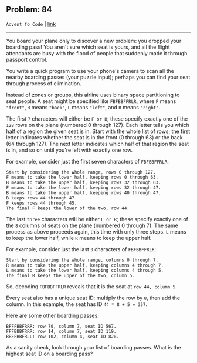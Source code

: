 Problem: 84
---

`Advent fo Code` | [link](https://adventofcode.com/2020/day/5)

---

You board your plane only to discover a new problem: you dropped
your boarding pass! You aren't sure which seat is yours, and
all the flight attendants are busy with the flood of people
that suddenly made it through passport control.

You write a quick program to use your phone's camera to scan
all the nearby boarding passes (your puzzle input); perhaps
you can find your seat through process of elimination.

Instead of zones or groups, this airline uses binary space
partitioning to seat people. A seat might be specified like
`FBFBBFFRLR`, where `F` means `"front"`, `B` means `"back"`, `L`
means `"left"`, and `R` means `"right"`.

The first `7` characters will either be `F or B`; these
specify exactly one of the `128` rows on the plane
(numbered 0 through 127). Each letter tells you which half of a
region the given seat is in. Start with the whole list of rows;
the first letter indicates whether the seat is in the front
(0 through 63) or the back (64 through 127). The next letter
indicates which half of that region the seat is in, and so on
until you're left with exactly one row.

For example, consider just the first seven characters of `FBFBBFFRLR`:
```
Start by considering the whole range, rows 0 through 127.
F means to take the lower half, keeping rows 0 through 63.
B means to take the upper half, keeping rows 32 through 63.
F means to take the lower half, keeping rows 32 through 47.
B means to take the upper half, keeping rows 40 through 47.
B keeps rows 44 through 47.
F keeps rows 44 through 45.
The final F keeps the lower of the two, row 44.
```

The last `three` characters will be either `L or R`; these specify
exactly one of the `8` columns of seats on the plane
(numbered 0 through 7). The same process as above proceeds again,
this time with only three steps. `L` means to keep the lower half,
while `R` means to keep the upper half.

For example, consider just the last `3` characters of `FBFBBFFRLR`:
```
Start by considering the whole range, columns 0 through 7.
R means to take the upper half, keeping columns 4 through 7.
L means to take the lower half, keeping columns 4 through 5.
The final R keeps the upper of the two, column 5.
```

So, decoding `FBFBBFFRLR` reveals that it is the seat at `row 44, column 5`.

Every seat also has a unique seat ID: multiply the row by `8`,
then add the column. In this example, the seat has ID
`44 * 8 + 5 = 357`.

Here are some other boarding passes:
```
BFFFBBFRRR: row 70, column 7, seat ID 567.
FFFBBBFRRR: row 14, column 7, seat ID 119.
BBFFBBFRLL: row 102, column 4, seat ID 820.
```

As a sanity check, look through your list of boarding passes.
What is the highest seat ID on a boarding pass?
